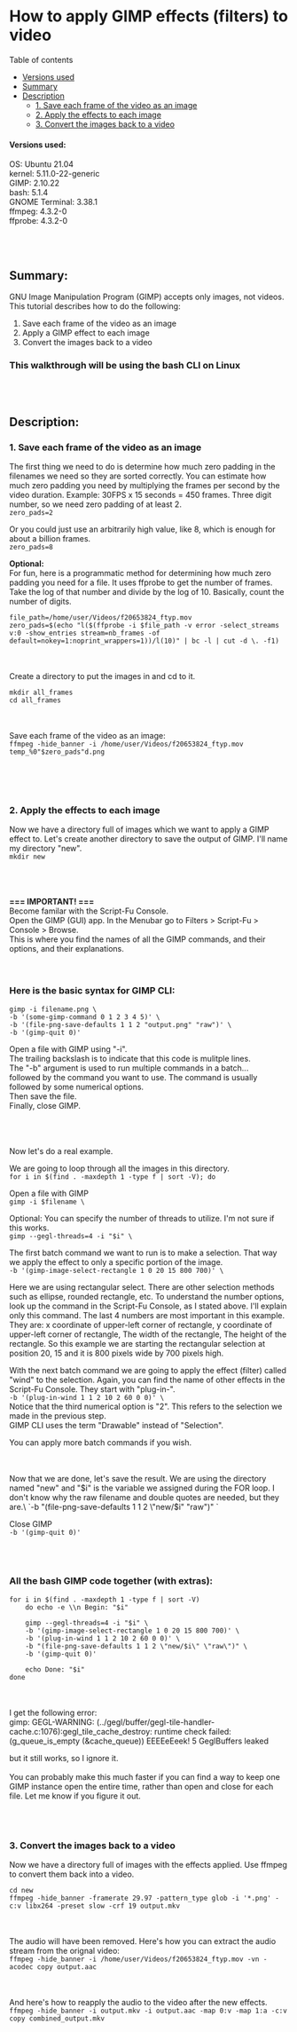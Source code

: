 
# How to apply GIMP effects (filters) to video


Table of contents
* [Versions used](#Versions-used)
* [Summary](#Summary)
* [Description](#Description)
    * [1. Save each frame of the video as an image](#1-Save-each-frame-of-the-video-as-an-image)
    * [2. Apply the effects to each image](#2-Apply-the-effects-to-each-image)
    * [3. Convert the images back to a video](#3-Convert-the-images-back-to-a-video)




#### Versions used:
OS: Ubuntu 21.04\
kernel: 5.11.0-22-generic\
GIMP: 2.10.22\
bash: 5.1.4\
GNOME Terminal: 3.38.1\
ffmpeg: 4.3.2-0\
ffprobe: 4.3.2-0


<br/><br/>
## Summary:
GNU Image Manipulation Program (GIMP) accepts only images, not videos. This tutorial describes how to do the following:

1. Save each frame of the video as an image
2. Apply a GIMP effect to each image
3. Convert the images back to a video

### This walkthrough will be using the bash CLI on Linux



<br/><br/>
## Description:

### 1. Save each frame of the video as an image
The first thing we need to do is determine how much zero padding in the filenames we need so they are sorted correctly. You can estimate how much zero padding you need by multiplying the frames per second by the video duration.
    Example: 30FPS x 15 seconds = 450 frames. Three digit number, so we need zero padding of at least 2.\
`zero_pads=2`

Or you could just use an arbitrarily high value, like 8, which is enough for about a billion frames.\
`zero_pads=8`

**Optional:**\
For fun, here is a programmatic method for determining how much zero padding you need for a file. It uses ffprobe to get the number of frames. Take the log of that number and divide by the log of 10. Basically, count the number of digits.
```
file_path=/home/user/Videos/f20653824_ftyp.mov
zero_pads=$(echo "l($(ffprobe -i $file_path -v error -select_streams v:0 -show_entries stream=nb_frames -of default=nokey=1:noprint_wrappers=1))/l(10)" | bc -l | cut -d \. -f1)
```

<br/><br/>
Create a directory to put the images in and cd to it.
```
mkdir all_frames
cd all_frames
```
<br/><br/>
Save each frame of the video as an image:\
`ffmpeg -hide_banner -i /home/user/Videos/f20653824_ftyp.mov temp_%0"$zero_pads"d.png`


<br/><br/><br/>
### 2. Apply the effects to each image
Now we have a directory full of images which we want to apply a GIMP effect to. Let's create another directory to save the output of GIMP. I'll name my directory "new".\
`mkdir new`


<br/><br/><br/>
**===  IMPORTANT!  ===**\
Become familar with the Script-Fu Console.\
Open the GIMP (GUI) app. In the Menubar go to Filters > Script-Fu > Console > Browse.\
This is where you find the names of all the GIMP commands, and their options, and their explanations.
<br/><br/><br/>

### Here is the basic syntax for GIMP CLI:
```
gimp -i filename.png \
-b '(some-gimp-command 0 1 2 3 4 5)' \
-b '(file-png-save-defaults 1 1 2 "output.png" "raw")' \
-b '(gimp-quit 0)'
```

Open a file with GIMP using "-i".\
The trailing backslash is to indicate that this code is mulitple lines.\
The "-b" argument is used to run multiple commands in a batch...\
followed by the command you want to use. The command is usually followed by some numerical options.\
Then save the file.\
Finally, close GIMP.

<br/><br/><br/>
Now let's do a real example.

We are going to loop through all the images in this directory.\
`for i in $(find . -maxdepth 1 -type f | sort -V); do`

Open a file with GIMP\
`gimp -i $filename \`

Optional: You can specify the number of threads to utilize. I'm not sure if this works.\
`gimp --gegl-threads=4 -i "$i" \`


The first batch command we want to run is to make a selection. That way we apply the effect to only a specific portion of the image.\
`-b '(gimp-image-select-rectangle 1 0 20 15 800 700)' \`

Here we are using rectangular select. There are other selection methods such as ellipse, rounded rectangle, etc.
To understand the number options, look up the command in the Script-Fu Console, as I stated above. I'll explain only this command.
The last 4 numbers are most important in this example. They are: x coordinate of upper-left corner of rectangle, y coordinate of upper-left corner of rectangle, The width of the rectangle, The height of the rectangle. So this example we are starting the rectangular selection at position 20, 15 and it is 800 pixels wide by 700 pixels high.


With the next batch command we are going to apply the effect (filter) called "wind" to the selection. Again, you can find the name of other effects in the Script-Fu Console. They start with "plug-in-".\
`-b '(plug-in-wind 1 1 2 10 2 60 0 0)' \`\
Notice that the third numerical option is "2". This refers to the selection we made in the previous step.\
GIMP CLI uses the term "Drawable" instead of "Selection".

You can apply more batch commands if you wish.

<br/><br/>
Now that we are done, let's save the result. We are using the directory named "new" and "$i" is the variable we assigned during the FOR loop. I don't know why the raw filename and double quotes are needed, but they are.\
`-b "(file-png-save-defaults 1 1 2 \"new/$i\" \"raw\")" \`

Close GIMP\
`-b '(gimp-quit 0)'`


<br/><br/>
### All the bash GIMP code together (with extras):
```
for i in $(find . -maxdepth 1 -type f | sort -V)
    do echo -e \\n Begin: "$i"

    gimp --gegl-threads=4 -i "$i" \
    -b '(gimp-image-select-rectangle 1 0 20 15 800 700)' \
    -b '(plug-in-wind 1 1 2 10 2 60 0 0)' \
    -b "(file-png-save-defaults 1 1 2 \"new/$i\" \"raw\")" \
    -b '(gimp-quit 0)'

    echo Done: "$i"
done
```

<br/><br/>
I get the following error:\
gimp: GEGL-WARNING: (../gegl/buffer/gegl-tile-handler-cache.c:1076):gegl_tile_cache_destroy: runtime check failed: (g_queue_is_empty (&cache_queue))
EEEEeEeek! 5 GeglBuffers leaked

but it still works, so I ignore it.
<br/><br/>
You can probably make this much faster if you can find a way to keep one GIMP instance open the entire time, rather than open and close for each file. Let me know if you figure it out.


<br/><br/>
### 3. Convert the images back to a video
Now we have a directory full of images with the effects applied. Use ffmpeg to convert them back into a video.
```
cd new
ffmpeg -hide_banner -framerate 29.97 -pattern_type glob -i '*.png' -c:v libx264 -preset slow -crf 19 output.mkv
```
<br/><br/>
The audio will have been removed. Here's how you can extract the audio stream from the orignal video:\
`ffmpeg -hide_banner -i /home/user/Videos/f20653824_ftyp.mov -vn -acodec copy output.aac`

<br/><br/>
And here's how to reapply the audio to the video after the new effects.\
`ffmpeg -hide_banner -i output.mkv -i output.aac -map 0:v -map 1:a -c:v copy combined_output.mkv`













